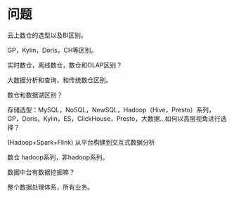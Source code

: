 # 问题

云上数仓的选型以及BI区别。

GP，Kylin，Doris，CH等区别。

实时数仓，离线数仓，数仓和OLAP区别？

大数据分析和查询，和传统数仓区别。

数仓和数据湖区别？

存储选型：MySQL，NoSQL，NewSQL，Hadoop（Hive，Presto）系列，GP，Doris，Kylin，ES，ClickHouse，Presto，大数据...如何以高层视角进行选择？

(Hadoop+Spark+Flink) 从平台构建到交互式数据分析

数仓 hadoop系列，非hadoop系列。

数据中台有数据挖掘嘛？

整个数据处理体系，所有业务。

